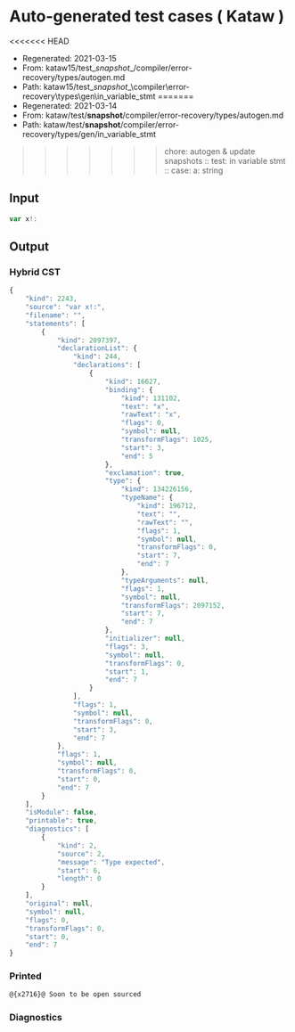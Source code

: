 # Auto-generated test cases ( Kataw )
<<<<<<< HEAD
- Regenerated: 2021-03-15
- From: kataw15/test\__snapshot__/compiler/error-recovery/types/autogen.md
- Path: kataw15/test\__snapshot__\compiler\error-recovery\types\gen\in_variable_stmt
=======
- Regenerated: 2021-03-14
- From: kataw/test/__snapshot__/compiler/error-recovery/types/autogen.md
- Path: kataw/test/__snapshot__/compiler/error-recovery/types/gen/in_variable_stmt
>>>>>>> chore: autogen & update snapshots
> :: test: in variable stmt
> :: case: a: string
## Input

`````js
var x!:
`````

## Output

### Hybrid CST

```javascript
{
    "kind": 2243,
    "source": "var x!:",
    "filename": "",
    "statements": [
        {
            "kind": 2097397,
            "declarationList": {
                "kind": 244,
                "declarations": [
                    {
                        "kind": 16627,
                        "binding": {
                            "kind": 131102,
                            "text": "x",
                            "rawText": "x",
                            "flags": 0,
                            "symbol": null,
                            "transformFlags": 1025,
                            "start": 3,
                            "end": 5
                        },
                        "exclamation": true,
                        "type": {
                            "kind": 134226156,
                            "typeName": {
                                "kind": 196712,
                                "text": "",
                                "rawText": "",
                                "flags": 1,
                                "symbol": null,
                                "transformFlags": 0,
                                "start": 7,
                                "end": 7
                            },
                            "typeArguments": null,
                            "flags": 1,
                            "symbol": null,
                            "transformFlags": 2097152,
                            "start": 7,
                            "end": 7
                        },
                        "initializer": null,
                        "flags": 3,
                        "symbol": null,
                        "transformFlags": 0,
                        "start": 1,
                        "end": 7
                    }
                ],
                "flags": 1,
                "symbol": null,
                "transformFlags": 0,
                "start": 3,
                "end": 7
            },
            "flags": 1,
            "symbol": null,
            "transformFlags": 0,
            "start": 0,
            "end": 7
        }
    ],
    "isModule": false,
    "printable": true,
    "diagnostics": [
        {
            "kind": 2,
            "source": 2,
            "message": "Type expected",
            "start": 6,
            "length": 0
        }
    ],
    "original": null,
    "symbol": null,
    "flags": 0,
    "transformFlags": 0,
    "start": 0,
    "end": 7
}
```

### Printed

```javascript
@{x2716}@ Soon to be open sourced
```

### Diagnostics

```javascript

```

